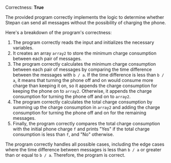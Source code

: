 Correctness: **True**

The provided program correctly implements the logic to determine whether Stepan can send all messages without the possibility of charging the phone. 

Here's a breakdown of the program's correctness:

1. The program correctly reads the input and initializes the necessary variables.
2. It creates an array `array2` to store the minimum charge consumption between each pair of messages.
3. The program correctly calculates the minimum charge consumption between each pair of messages by comparing the time difference between the messages with `b / a`. If the time difference is less than `b / a`, it means that turning the phone off and on would consume more charge than keeping it on, so it appends the charge consumption for keeping the phone on to `array2`. Otherwise, it appends the charge consumption for turning the phone off and on to `array2`.
4. The program correctly calculates the total charge consumption by summing up the charge consumption in `array2` and adding the charge consumption for turning the phone off and on for the remaining messages.
5. Finally, the program correctly compares the total charge consumption with the initial phone charge `f` and prints "Yes" if the total charge consumption is less than `f`, and "No" otherwise.

The program correctly handles all possible cases, including the edge cases where the time difference between messages is less than `b / a` or greater than or equal to `b / a`. Therefore, the program is correct.